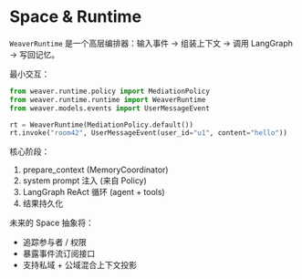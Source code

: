 # Space & Runtime

`WeaverRuntime` 是一个高层编排器：输入事件 -> 组装上下文 -> 调用 LangGraph -> 写回记忆。

最小交互：

```python
from weaver.runtime.policy import MediationPolicy
from weaver.runtime.runtime import WeaverRuntime
from weaver.models.events import UserMessageEvent

rt = WeaverRuntime(MediationPolicy.default())
rt.invoke("room42", UserMessageEvent(user_id="u1", content="hello"))
```

核心阶段：
1. prepare_context (MemoryCoordinator)
2. system prompt 注入 (来自 Policy)
3. LangGraph ReAct 循环 (agent + tools)
4. 结果持久化

未来的 Space 抽象将：
* 追踪参与者 / 权限
* 暴露事件流订阅接口
* 支持私域 + 公域混合上下文投影
